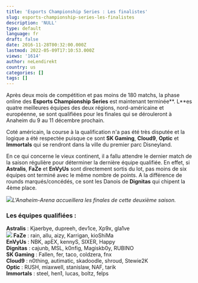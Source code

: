 ```yaml
---
title: 'Esports Championship Series : Les finalistes'
slug: esports-championship-series-les-finalistes
description: 'NULL'
type: default
language: fr
draft: false
date: 2016-11-28T00:32:00.000Z
lastmod: 2022-05-09T17:10:53.000Z
views: '1614'
author: neLendirekt
country: us
categories: []
tags: []
---
```

Après deux mois de compétition et pas moins de 180 matchs, la phase online des **Esports Championship Series** est maintenant terminée**. L**es quatre meilleures équipes des deux régions, nord-américaine et européenne, se sont qualifiées pour les finales qui se dérouleront à Anaheim du 9 au 11 décembre prochain.   
  
Coté américain, la course à la qualification n'a pas été très disputée et la logique a été respectée puisque ce sont **SK Gaming**, **Cloud9**, **Optic** et **Immortals** qui se rendront dans la ville du premier parc Disneyland.   
  
En ce qui concerne le vieux continent, il a fallu attendre le dernier match de la saison régulière pour déterminer la dernière équipe qualifiée. En effet, si **Astralis**, **FaZe** et **EnVyUs** sont directement sortis du lot, pas moins de six équipes ont terminé avec le même nombre de points. A la différence de rounds marqués/concédés, ce sont les Danois de **Dignitas** qui chipent la 4ème place.

![](/storage/images/583b871632a21_003b29d751bb70b3bf1fc318e6c0ad93jpg)_L'Anaheim-Arena accueillera les finales de cette deuxième saison._

### **Les équipes qualifiées :**

**Astralis** : Kjaerbye, dupreeh, dev1ce, Xp9x, gla1ve  
**![](/storage/countries/flag/europe_flag_580d21b984714.gif) FaZe** : rain, allu, aizy, Karrigan, kioShiMa  
**EnVyUs** : NBK, apEX, kennyS, SIXER, Happy  
**Dignitas** : cajunb, MSL, k0nfig, Magiskb0y, RUBINO  
**SK Gaming** : Fallen, fer, taco, coldzera, fnx  
**Cloud9** : n0thing, autimatic, skadoodle, shroud, Stewie2K  
**Optic** : RUSH, miaxwell, stanislaw, NAF, tarik  
**Immortals** : steel, hen1, lucas, boltz, felps  
